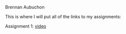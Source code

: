 Brennan Aubuchon

This is where I will put all of the links to my assignments:

Assignment 1: [video](https://youtu.be/uoMF6CJN2R4)

